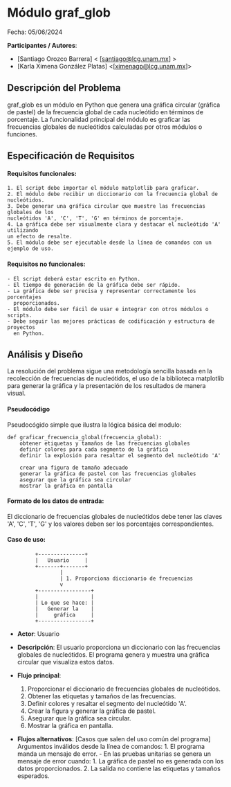 # Módulo graf_glob

Fecha: 05/06/2024

**Participantes / Autores**:

- [Santiago Orozco Barrera] < [santiago@lcg.unam.mx] >
- [Karla Ximena González Platas] <[ximenagp@lcg.unam.mx]>

## Descripción del Problema

graf_glob es un módulo en Python que genera una gráfica circular (gráfica de pastel) 
de la frecuencia global de cada nucleótido en términos de porcentaje. La funcionalidad 
principal del módulo es graficar las frecuencias globales de nucleótidos calculadas por 
otros módulos o funciones.


## Especificación de Requisitos

#### Requisitos funcionales:

    1. El script debe importar el módulo matplotlib para graficar.
    2. El módulo debe recibir un diccionario con la frecuencia global de nucleótidos.
    3. Debe generar una gráfica circular que muestre las frecuencias globales de los 
    nucleótidos 'A', 'C', 'T', 'G' en términos de porcentaje.
    4. La gráfica debe ser visualmente clara y destacar el nucleótido 'A' utilizando 
    un efecto de resalte.
    5. El módulo debe ser ejecutable desde la línea de comandos con un ejemplo de uso.

#### Requisitos no funcionales: 

    - El script deberá estar escrito en Python.
    - El tiempo de generación de la gráfica debe ser rápido.
    - La gráfica debe ser precisa y representar correctamente los porcentajes 
      proporcionados.
    - El módulo debe ser fácil de usar e integrar con otros módulos o scripts.
    - Debe seguir las mejores prácticas de codificación y estructura de proyectos 
      en Python.


## Análisis y Diseño

La resolución del problema sigue una metodología sencilla basada en la recolección 
de frecuencias de nucleótidos, el uso de la biblioteca matplotlib para generar la 
gráfica y la presentación de los resultados de manera visual.

#### Pseudocódigo

Pseudocógido simple que ilustra la lógica básica del modulo:

```
def graficar_frecuencia_global(frecuencia_global):
    obtener etiquetas y tamaños de las frecuencias globales
    definir colores para cada segmento de la gráfica
    definir la explosión para resaltar el segmento del nucleótido 'A'
    
    crear una figura de tamaño adecuado
    generar la gráfica de pastel con las frecuencias globales
    asegurar que la gráfica sea circular
    mostrar la gráfica en pantalla

```
#### Formato de los datos de entrada:

El diccionario de frecuencias globales de nucleótidos debe tener las claves 
'A', 'C', 'T', 'G' y los valores deben ser los porcentajes correspondientes.

#### Caso de uso: 

```
         +---------------+
         |   Usuario     |
         +-------+-------+
                 |
                 | 1. Proporciona diccionario de frecuencias
                 v
         +-----------------+
         |                 |
         | Lo que se hace: |
         |   Generar la    |
         |     gráfica     |
         +-----------------+

```

- **Actor**: Usuario

- **Descripción**: El usuario proporciona un diccionario con las frecuencias 
globales de nucleótidos. El programa genera y muestra una gráfica circular que 
visualiza estos datos.

- **Flujo principal**:

    1. Proporcionar el diccionario de frecuencias globales de nucleótidos.
    2. Obtener las etiquetas y tamaños de las frecuencias.
    3. Definir colores y resaltar el segmento del nucleótido 'A'.
    4. Crear la figura y generar la gráfica de pastel.
    5. Asegurar que la gráfica sea circular.
    6. Mostrar la gráfica en pantalla.
	
- **Flujos alternativos**: 
[Casos que salen del uso común del programa]
        Argumentos inválidos desde la línea de comandos:
                1. El programa manda un mensaje de error.
        - En las pruebas unitarias se genera un mensaje de 
        error cuando:
                1. La gráfica de pastel no es generada con los datos proporcionados.
                2. La salida no contiene las etiquetas y tamaños esperados.

